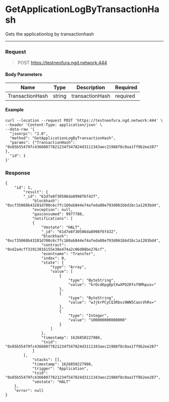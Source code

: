 # GetApplicationLogByTransactionHash
Gets the applicationlog by transactionhash
<hr>

### Request

> POST https://testneofura.ngd.network:444

#### Body Parameters

|    Name    | Type | Description | Required |
| ---------- | --- |    ------    | ----|
| TransactionHash       | string|  transactionHash| required|


#### Example
```
curl --location --request POST 'https://testneofura.ngd.network:444' \
--header 'Content-Type: application/json' \
--data-raw '{
  "jsonrpc": "2.0",
  "method": "GetApplicationLogByTransactionHash",
  "params": {"TransactionHash": "0x85b55479fc43668077821234f547824d3111343aec21988f8c0aa1ff9b2ee287" },
  "id": 1
}'
```
### Response
```json5
{
    "id": 1,
        "result": {
        "_id": "61d7e8f30506da8998f6f42f",
            "blockhash": "0xcf35068b43281d700c6c7fc160ab844e74afeda08e793d061bbd1bc1a1203bd4",
            "exception": null,
            "gasconsumed": 9977780,
            "notifications": [
            {
                "Vmstate": "HALT",
                "_id": "61d7e8f30506da8998f6f432",
                "blockhash": "0xcf35068b43281d700c6c7fc160ab844e74afeda08e793d061bbd1bc1a1203bd4",
                "contract": "0xd2a4cff31913016155e38e474a2c06d08be276cf",
                "eventname": "Transfer",
                "index": 0,
                "state": {
                    "type": "Array",
                    "value": [
                        {
                            "type": "ByteString",
                            "value": "krOcd6pg8ptXwXPO2Rfxf9Mhpus="
                        },
                        {
                            "type": "ByteString",
                            "value": "wJjkrPCyCQ3Rbss9WN5CaocVhRs="
                        },
                        {
                            "type": "Integer",
                            "value": "100000000000000"
                        }
                    ]
                },
                "timestamp": 1626850227986,
                "txid": "0x85b55479fc43668077821234f547824d3111343aec21988f8c0aa1ff9b2ee287"
            }
        ],
            "stacks": [],
            "timestamp": 1626850227986,
            "trigger": "Application",
            "txid": "0x85b55479fc43668077821234f547824d3111343aec21988f8c0aa1ff9b2ee287",
            "vmstate": "HALT"
    },
    "error": null
}
```
